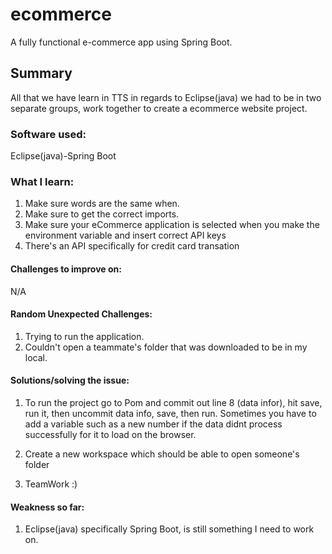 # ecommerce
 A fully functional e-commerce app using Spring Boot.

## Summary
All that we have learn in TTS in regards to Eclipse(java) we had to be in two separate groups, work together to create a ecommerce website project.

### Software used:
Eclipse(java)-Spring Boot

### What I learn:
1. Make sure words are the same when.
2. Make sure to get the correct imports.
3. Make sure your eCommerce application is selected when you make the environment variable and insert correct API keys
4. There's an API specifically for credit card transation

#### Challenges to improve on:
N/A 

#### Random Unexpected Challenges:
1. Trying to run the application. 
2. Couldn't open a teammate's folder that was downloaded to be in my local.

#### Solutions/solving the issue:
1. To run the project go to Pom and commit out line 8 (data infor), hit save, run it, then uncommit data info, save, then run. 
    Sometimes you have to add a variable such as a new number if the data didnt process successfully for it to load on the browser.
    
2. Create a new workspace which should be able to open someone's folder
    
3. TeamWork :)


#### Weakness so far:
1.	Eclipse(java) specifically Spring Boot, is still something I need to work on.

